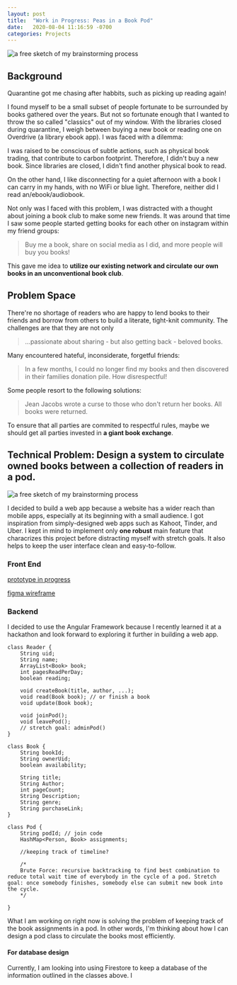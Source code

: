 ```yaml
---
layout: post
title:  "Work in Progress: Peas in a Book Pod"
date:   2020-08-04 11:16:59 -0700
categories: Projects
---
```


![a free sketch of my brainstorming process](../../../../img/landing_page.png)


## Background

Quarantine got me chasing after habbits, such as picking up reading again!

I found myself to be a small subset of people fortunate to be surrounded by books gathered over the years. But not so fortunate enough that I wanted to throw the so called "classics" out of my window. With the libraries closed during quarantine, I weigh between buying a new book or reading one on Overdrive (a library ebook app). I was faced with a dilemma:

I was raised to be conscious of subtle actions, such as physical book trading, that contribute to carbon footprint. Therefore, I didn't buy a new book. Since libraries are closed, I didn't find another physical book to read.

On the other hand, I like disconnecting for a quiet afternoon with a book I can carry in my hands, with no WiFi or blue light. Therefore, neither did I read an/ebook/audiobook.

Not only was I faced with this problem, I was distracted with a thought about joining a book club to make some new friends. It was around that time I saw some people started getting books for each other on instagram within my friend groups: 

> Buy me a book, share on social media as I did, and more people will buy you books!

This gave me idea to **utilize our existing network and  circulate our own books in an unconventional book club**.


## Problem Space

There're no shortage of readers who are happy to lend books to their friends and borrow from others to build a literate, tight-knit community. The challenges are that they are not only

> ...passionate about sharing - but also getting back - beloved books.

Many encountered hateful, inconsiderate, forgetful friends:
> In a few months, I could no longer find my books and then discovered in their families donation pile. How disrespectful!

Some people resort to the following solutions:

> Jean Jacobs wrote a curse to those who don't return her books. All books were returned.

To ensure that all parties are commited to respectful rules, maybe we should get all parties invested in **a giant book exchange**.

## Technical Problem: Design a system to circulate owned books between a collection of readers in a pod.


![a free sketch of my brainstorming process](../../../../img/whiteboard_brainstorm.png)

I decided to build a web app because a website has a wider reach than mobile apps, especially at its beginning with a small audience. I got inspiration from simply-designed web apps such as Kahoot, Tinder, and Uber. I kept in mind to implement only **one robust** main feature that characrizes this project before distracting myself with stretch goals. It also helps to keep the user interface clean and easy-to-follow.

### Front End
[prototype in progress](https://www.figma.com/proto/y1203BjQzYBTxTdXYUfkvM/Peas-in-a-Book-Pod?node-id=22%3A0&scaling=scale-down)

[figma wireframe](https://www.figma.com/file/y1203BjQzYBTxTdXYUfkvM/Peas-in-a-Book-Pod?node-id=0%3A1)

### Backend
I decided to use the Angular Framework because I recently learned it at a hackathon and look forward to exploring it further in building a web app. 
```
class Reader {
    String uid;
    String name;
    ArrayList<Book> book;
    int pagesReadPerDay;
    boolean reading;

    void createBook(title, author, ...);
    void read(Book book); // or finish a book
    void update(Book book);

    void joinPod();
    void leavePod();
    // stretch goal: adminPod()
}

class Book {
    String bookId;
    String ownerUid;
    boolean availability;

    String title;
    String Author;
    int pageCount;
    String Description;
    String genre;
    String purchaseLink;
}

class Pod {
    String podId; // join code
    HashMap<Person, Book> assignments;
    
    //keeping track of timeline? 

    /* 
    Brute Force: recursive backtracking to find best combination to reduce total wait time of everybody in the cycle of a pod. Stretch goal: once somebody finishes, somebody else can submit new book into the cycle.
    */

}

```
What I am working on right now is solving the problem of keeping track of the book assignments in a pod. In other words, I'm thinking about how I can design a pod class to circulate the books most efficiently.

#### For database design
Currently, I am looking into using Firestore to keep a database of the information outlined in the classes above. I 